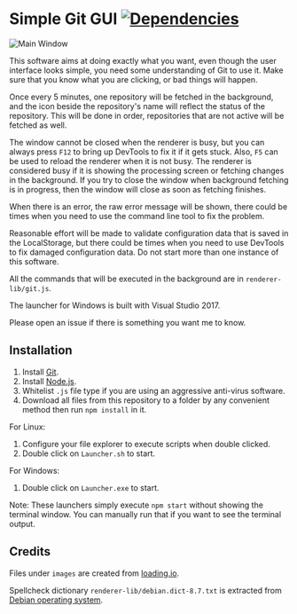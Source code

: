 # Simple Git GUI [![Dependencies](https://david-dm.org/jspenguin2017/SimpleGitGUI.svg)](https://david-dm.org/jspenguin2017/SimpleGitGUI)

![Main Window](https://i.imgur.com/UbZ9zoz.png)

This software aims at doing exactly what you want, even though the user interface looks simple, 
you need some understanding of Git to use it. Make sure that you know what you are clicking, or bad things will happen. 

Once every 5 minutes, one repository will be fetched in the background, and the icon beside the repository's name will reflect 
the status of the repository. This will be done in order, repositories that are not active will be fetched as well. 

The window cannot be closed when the renderer is busy, but you can always press `F12` to bring up DevTools to fix it if 
it gets stuck. Also, `F5` can be used to reload the renderer when it is not busy. The renderer is considered busy if it 
is showing the processing screen or fetching changes in the background. If you try to close the window when background fetching 
is in progress, then the window will close as soon as fetching finishes. 

When there is an error, the raw error message will be shown, there could be times when you need to use the command line tool 
to fix the problem. 

Reasonable effort will be made to validate configuration data that is saved in the LocalStorage, but there could be times 
when you need to use DevTools to fix damaged configuration data. Do not start more than one instance of this software. 

All the commands that will be executed in the background are in `renderer-lib/git.js`. 

The launcher for Windows is built with Visual Studio 2017. 

Please open an issue if there is something you want me to know. 

## Installation

1. Install [Git](https://git-scm.com/downloads). 
2. Install [Node.js](https://nodejs.org/en/). 
3. Whitelist `.js` file type if you are using an aggressive anti-virus software. 
4. Download all files from this repository to a folder by any convenient method then run `npm install` in it. 

For Linux: 
1. Configure your file explorer to execute scripts when double clicked. 
2. Double click on `Launcher.sh` to start. 

For Windows: 
1. Double click on `Launcher.exe` to start. 

Note: These launchers simply execute `npm start` without showing the terminal window. You can manually run that if you want 
to see the terminal output. 

## Credits

Files under `images` are created from [loading.io](https://loading.io/). 

Spellcheck dictionary `renderer-lib/debian.dict-8.7.txt` is extracted from [Debian operating system](https://www.debian.org/). 
